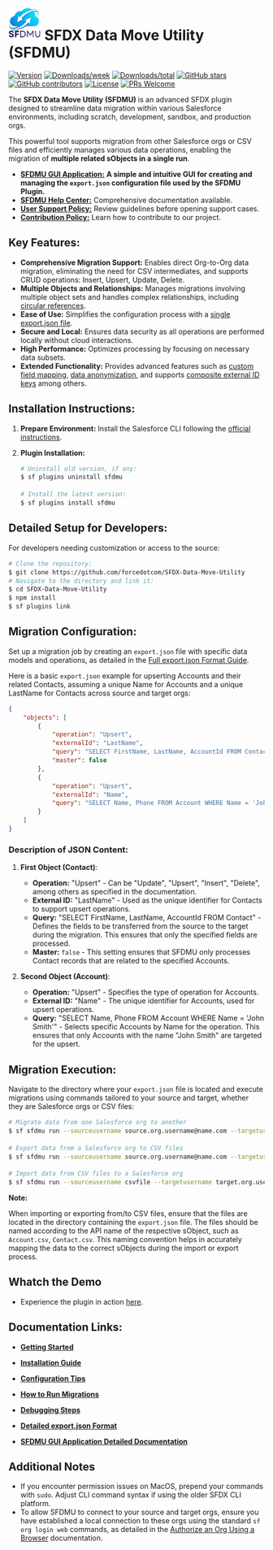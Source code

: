 # ![SFDMU](src/images/logo-black.png)&nbsp;SFDX Data Move Utility (SFDMU)


[![Version](https://img.shields.io/npm/v/sfdmu.svg)](https://npmjs.org/package/sfdmu)
[![Downloads/week](https://img.shields.io/npm/dw/sfdmu.svg)](https://npmjs.org/package/sfdmu)
[![Downloads/total](https://img.shields.io/npm/dt/sfdmu.svg)](https://npmjs.org/package/sfdmu)
[![GitHub stars](https://img.shields.io/github/stars/forcedotcom/SFDX-Data-Move-Utility)](https://gitHub.com/forcedotcom/SFDX-Data-Move-Utility/stargazers/)
[![GitHub contributors](https://img.shields.io/github/contributors/forcedotcom/SFDX-Data-Move-Utility.svg)](https://github.com/forcedotcom/SFDX-Data-Move-Utility/graphs/contributors/)
[![License](https://img.shields.io/npm/l/sfdmu.svg)](https://github.com/forcedotcom/SFDX-Data-Move-Utility/blob/master/LICENSE.txt)
[![PRs Welcome](https://img.shields.io/badge/PRs-welcome-brightgreen.svg?style=flat-square)](http://makeapullrequest.com)


The **SFDX Data Move Utility (SFDMU)** is an advanced SFDX plugin designed to streamline data migration within various Salesforce environments, including scratch, development, sandbox, and production orgs. 

This powerful tool supports migration from other Salesforce orgs or CSV files and efficiently manages various data operations, enabling the migration of **multiple related sObjects in a single run**.

- **[SFDMU GUI Application:](https://github.com/forcedotcom/SFDX-Data-Move-Utility-Desktop-App)** **A simple and intuitive GUI for creating and managing the `export.json` configuration file used by the SFDMU Plugin.** 
- [**SFDMU Help Center:**](https://help.sfdmu.com/) Comprehensive documentation available.
- [**User Support Policy:**](https://help.sfdmu.com/full-documentation/additional-information/support_policy) Review guidelines before opening support cases.
- [**Contribution Policy:**](https://help.sfdmu.com/full-documentation/additional-information/code_contribution_policy) Learn how to contribute to our project.

## Key Features:
- **Comprehensive Migration Support:** Enables direct Org-to-Org data migration, eliminating the need for CSV intermediates, and supports CRUD operations: Insert, Upsert, Update, Delete.
- **Multiple Objects and Relationships:** Manages migrations involving multiple object sets and handles complex relationships, including [circular references](https://help.sfdmu.com/examples/basic-examples#example-1-handling-circular-references).
- **Ease of Use:** Simplifies the configuration process with a [single export.json file](https://help.sfdmu.com/full-configuration).
- **Secure and Local:** Ensures data security as all operations are performed locally without cloud interactions.
- **High Performance:** Optimizes processing by focusing on necessary data subsets.
- **Extended Functionality:** Provides advanced features such as [custom field mapping](https://help.sfdmu.com/full-documentation/advanced-features/fields-mapping), [data anonymization](https://help.sfdmu.com/full-documentation/advanced-features/data-anonymization), and supports [composite external ID keys](https://help.sfdmu.com/full-documentation/advanced-features/composite-external-id-keys) among others.

## Installation Instructions:
1. **Prepare Environment:** Install the Salesforce CLI following the [official instructions](https://developer.salesforce.com/docs/atlas.en-us.sfdx_setup.meta/sfdx_setup/sfdx_setup_install_cli.htm).
2. **Plugin Installation:**
  
   ```bash
   # Uninstall old version, if any:
   $ sf plugins uninstall sfdmu
   
   # Install the latest version:
   $ sf plugins install sfdmu
   ```

## Detailed Setup for Developers:
For developers needing customization or access to the source:
```bash
# Clone the repository:
$ git clone https://github.com/forcedotcom/SFDX-Data-Move-Utility
# Navigate to the directory and link it:
$ cd SFDX-Data-Move-Utility
$ npm install
$ sf plugins link
```

## Migration Configuration:

Set up a migration job by creating an `export.json` file with specific data models and operations, as detailed in the [Full export.json Format Guide](https://help.sfdmu.com/full-configuration).

Here is a basic `export.json` example for upserting Accounts and their related Contacts, assuming a unique Name for Accounts and a unique LastName for Contacts across source and target orgs:

```json
{
    "objects": [
        {
            "operation": "Upsert",
            "externalId": "LastName",
            "query": "SELECT FirstName, LastName, AccountId FROM Contact",
            "master": false
        },
        {
            "operation": "Upsert",
            "externalId": "Name",
            "query": "SELECT Name, Phone FROM Account WHERE Name = 'John Smith'"
        }
    ]
}
```

### Description of JSON Content:

1. **First Object (Contact)**:
   - **Operation:** "Upsert" - Can be "Update", "Upsert", "Insert", "Delete", among others as specified in the documentation.
   - **External ID:** "LastName" - Used as the unique identifier for Contacts to support upsert operations.
   - **Query:** "SELECT FirstName, LastName, AccountId FROM Contact" - Defines the fields to be transferred from the source to the target during the migration. This ensures that only the specified fields are processed.
   - **Master:** `false` - This setting ensures that SFDMU only processes Contact records that are related to the specified Accounts.

2. **Second Object (Account)**:
   - **Operation:** "Upsert" - Specifies the type of operation for Accounts.
   - **External ID:** "Name" - The unique identifier for Accounts, used for upsert operations.
   - **Query:** "SELECT Name, Phone FROM Account WHERE Name = 'John Smith'" - Selects specific Accounts by Name for the operation. This ensures that only Accounts with the name "John Smith" are targeted for the upsert.

## Migration Execution:

Navigate to the directory where your `export.json` file is located and execute migrations using commands tailored to your source and target, whether they are Salesforce orgs or CSV files:

```bash
# Migrate data from one Salesforce org to another
$ sf sfdmu run --sourceusername source.org.username@name.com --targetusername target.org.username@name.com

# Export data from a Salesforce org to CSV files
$ sf sfdmu run --sourceusername source.org.username@name.com --targetusername csvfile

# Import data from CSV files to a Salesforce org
$ sf sfdmu run --sourceusername csvfile --targetusername target.org.username@name.com
```

**Note:** 

When importing or exporting from/to CSV files, ensure that the files are located in the directory containing the `export.json` file. The files should be named according to the API name of the respective sObject, such as `Account.csv`, `Contact.csv`. This naming convention helps in accurately mapping the data to the correct sObjects during the import or export process.

## Whatch the Demo

- Experience the plugin in action [here](https://www.youtube.com/watch?v=KI_1vD93prA).

## Documentation Links:
- [**Getting Started**](https://help.sfdmu.com/get-started)
- [**Installation Guide**](https://help.sfdmu.com/installation)
- [**Configuration Tips**](https://help.sfdmu.com/configuration)
- [**How to Run Migrations**](https://help.sfdmu.com/running)

- [**Debugging Steps**](https://help.sfdmu.com/debugging)
- [**Detailed export.json Format**](https://help.sfdmu.com/full-configuration)
- [**SFDMU GUI Application Detailed Documentation**](https://help.sfdmu.com/sfdmu-gui-app)

## Additional Notes

- If you encounter permission issues on MacOS, prepend your commands with `sudo`. Adjust CLI command syntax if using the older SFDX CLI platform.
- To allow SFDMU to connect to your source and target orgs, ensure you have established a local connection to these orgs using the standard `sf org login web` commands, as detailed in the [Authorize an Org Using a Browser](https://developer.salesforce.com/docs/atlas.en-us.sfdx_dev.meta/sfdx_dev/sfdx_dev_auth_web_flow.htm) documentation.

